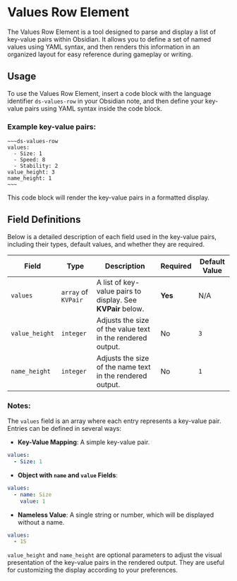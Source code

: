 # Values Row Element

The Values Row Element is a tool designed to parse and display a list of key-value pairs within Obsidian. It allows 
you to define a set of named values using YAML syntax, and then renders this information in an organized layout for 
easy reference during gameplay or writing.

## Usage

To use the Values Row Element, insert a code block with the language identifier `ds-values-row` in your Obsidian 
note, and then define your key-value pairs using YAML syntax inside the code block.

### Example key-value pairs:

```
~~~ds-values-row
values:
  - Size: 1
  - Speed: 8
  - Stability: 2
value_height: 3
name_height: 1
~~~
```

This code block will render the key-value pairs in a formatted display.

## Field Definitions

Below is a detailed description of each field used in the key-value pairs, including their types, default values, and 
whether they are required.

| Field          | Type                | Description                                                 | Required | Default Value |
|----------------|---------------------|-------------------------------------------------------------|----------|---------------|
| `values`       | `array` of `KVPair` | A list of key-value pairs to display. See **KVPair** below. | **Yes**  | N/A           |
| `value_height` | `integer`           | Adjusts the size of the value text in the rendered output.  | No       | `3`           |
| `name_height`  | `integer`           | Adjusts the size of the name text in the rendered output.   | No       | `1`           |

### Notes:

The `values` field is an array where each entry represents a key-value pair. Entries can be defined in several ways:

- **Key-Value Mapping**: A simple key-value pair.

```yaml
values:
  - Size: 1
```

- **Object with `name` and `value` Fields**:

```yaml
values:
  - name: Size
    value: 1
```

- **Nameless Value**: A single string or number, which will be displayed without a name.

```yaml
values:
  - 1S
```

`value_height` and `name_height` are optional parameters to adjust the visual presentation of the key-value pairs in 
the rendered output. They are useful for customizing the display according to your preferences.
